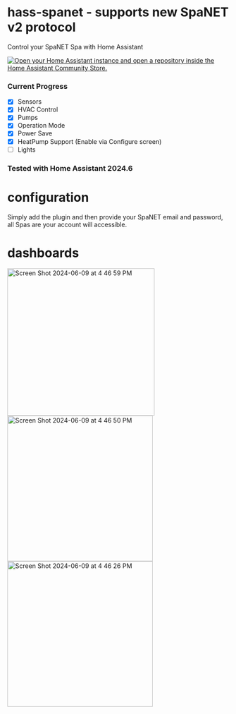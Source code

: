 # hass-spanet - supports new SpaNET v2 protocol

Control your SpaNET Spa with Home Assistant

[![Open your Home Assistant instance and open a repository inside the Home Assistant Community Store.](https://my.home-assistant.io/badges/hacs_repository.svg)](https://my.home-assistant.io/redirect/hacs_repository/?owner=lloydw&repository=hass-spanet&category=Integration)

### Current Progress

 - [x] Sensors
 - [x] HVAC Control
 - [x] Pumps
 - [x] Operation Mode
 - [x] Power Save
 - [x] HeatPump Support (Enable via Configure screen)
 - [ ] Lights

### Tested with Home Assistant 2024.6

# configuration

Simply add the plugin and then provide your SpaNET email and password, all Spas are your account will accessible.

# dashboards
<img width="334" align="center" alt="Screen Shot 2024-06-09 at 4 46 59 PM" src="https://github.com/lloydw/hass-spanet/assets/297244/f3ab03b6-e5a9-43fd-bdc5-dcf80f7e64e6">

<img width="330" align="center" alt="Screen Shot 2024-06-09 at 4 46 50 PM" src="https://github.com/lloydw/hass-spanet/assets/297244/6d907414-d23e-4880-bcbc-892d7085614e">
<img width="330" align="center" alt="Screen Shot 2024-06-09 at 4 46 26 PM" src="https://github.com/lloydw/hass-spanet/assets/297244/98c5cbf1-18e1-4696-8132-4e5604ed8c07">
